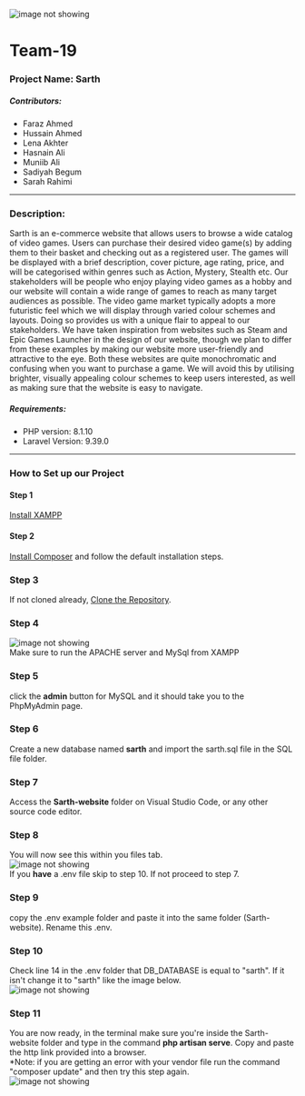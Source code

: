 ![image not showing](https://pbs.twimg.com/media/FizwZdTXEAEMDPX.jpg)
# Team-19

### Project Name: Sarth

##### Contributors:

* Faraz Ahmed
* Hussain Ahmed
* Lena Akhter
* Hasnain Ali
* Muniib Ali
* Sadiyah Begum
* Sarah Rahimi

---

### Description:

Sarth is an e-commerce website that allows users to browse a wide catalog of video games. Users can purchase their desired video game(s) by adding them to their basket and checking out as a registered user. The games will be displayed with a brief description, cover picture, age rating, price, and will be categorised within genres such as Action, Mystery, Stealth etc. Our stakeholders will be people who enjoy playing video games as a hobby and our website will contain a wide range of games to reach as many target audiences as possible. The video game market typically adopts a more futuristic feel which we will display through varied colour schemes and layouts. Doing so provides us with a unique flair to appeal to our stakeholders. We have taken inspiration from websites such as Steam and Epic Games Launcher in the design of our website, though we plan to differ from these examples by making our website more user-friendly and attractive to the eye. Both these websites are quite monochromatic and confusing when you want to purchase a game. We will avoid this by utilising brighter, visually appealing colour schemes to keep users interested, as well as making sure that the website is easy to navigate.

##### Requirements: 
- PHP version: 8.1.10
- Laravel Version: 9.39.0

---

### How to Set up our Project

#### Step 1 
[Install XAMPP](https://www.apachefriends.org/download.html)  

#### Step 2 
[Install Composer](https://getcomposer.org/download/) and follow the default installation steps.  
### Step 3 
If not cloned already, [Clone the Repository](https://github.com/lenaakhter/Team-19).  
### Step 4 
![image not showing](https://pbs.twimg.com/media/Fi55R0vWAAE8XQb?format=png&name=small) <br>
Make sure to run the APACHE server and MySql from XAMPP 
### Step 5
click the **admin** button for MySQL and it should take you to the PhpMyAdmin page.
### Step 6
Create a new database named **sarth** and import the sarth.sql file in the SQL file folder.
### Step 7
Access the **Sarth-website** folder on Visual Studio Code, or any other source code editor.
### Step 8
You will now see this within you files tab. <br>
![image not showing](https://pbs.twimg.com/media/Fi6cKG0XgAQ_LZC?format=jpg&name=small) <br>
If you **have** a .env file skip to step 10. If not proceed to step 7.
### Step 9
copy the .env example folder and paste it into the same folder (Sarth-website). Rename this .env.
### Step 10
Check line 14 in the .env folder that DB_DATABASE is equal to "sarth". If it isn't change it to "sarth" like the image below. <br>
![image not showing](https://pbs.twimg.com/media/Fi6cn_2XgAAKrVJ?format=png&name=240x240)
### Step 11
You are now ready, in the terminal make sure you're inside the Sarth-website folder and type in the command **php artisan serve**. Copy and paste the http link provided into a browser. <br>
*Note: if you are getting an error with your vendor file run the command "composer update" and then try this step again. <br>
![image not showing](https://pbs.twimg.com/media/Fi6dOVHWAAEV0l3?format=png&name=900x900)

